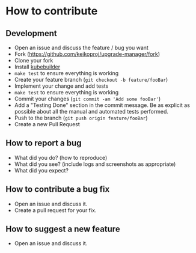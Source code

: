 # How to contribute

## Development
- Open an issue and discuss the feature / bug you want
- Fork (<https://github.com/keikoproj/upgrade-manager/fork>)
- Clone your fork
- Install [kubebuilder](https://book.kubebuilder.io/quick-start.html)
- `make test` to ensure everything is working
- Create your feature branch (`git checkout -b feature/fooBar`)
- Implement your change and add tests 
- `make test` to ensure everything is working 
- Commit your changes (`git commit -am 'Add some fooBar'`)
- Add a "Testing Done" section in the commit message. Be as explicit as possible about all the manual and automated tests performed.
- Push to the branch (`git push origin feature/fooBar`)
- Create a new Pull Request

## How to report a bug

* What did you do? (how to reproduce)
* What did you see? (include logs and screenshots as appropriate)
* What did you expect?

## How to contribute a bug fix

* Open an issue and discuss it.
* Create a pull request for your fix.

## How to suggest a new feature

* Open an issue and discuss it.
